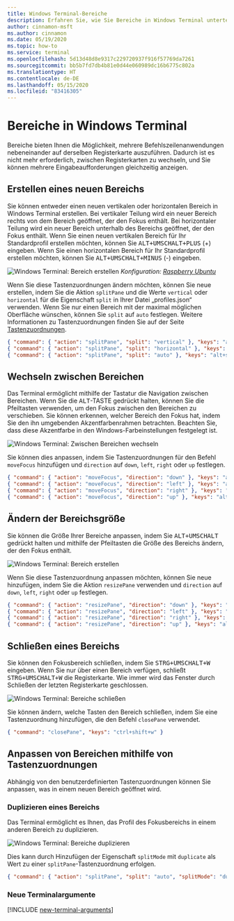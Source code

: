```yaml
---
title: Windows Terminal-Bereiche
description: Erfahren Sie, wie Sie Bereiche in Windows Terminal unterteilen.
author: cinnamon-msft
ms.author: cinnamon
ms.date: 05/19/2020
ms.topic: how-to
ms.service: terminal
ms.openlocfilehash: 5d13d48d8e9317c229720937f916f57769da7261
ms.sourcegitcommit: bb5b7fd7db4b81e0d44e060989dc16b6775c802a
ms.translationtype: HT
ms.contentlocale: de-DE
ms.lasthandoff: 05/15/2020
ms.locfileid: "83416305"
---
```

# <a name="panes-in-windows-terminal"></a>Bereiche in Windows Terminal

Bereiche bieten Ihnen die Möglichkeit, mehrere Befehlszeilenanwendungen nebeneinander auf derselben Registerkarte auszuführen. Dadurch ist es nicht mehr erforderlich, zwischen Registerkarten zu wechseln, und Sie können mehrere Eingabeaufforderungen gleichzeitig anzeigen.

## <a name="creating-a-new-pane"></a>Erstellen eines neuen Bereichs

Sie können entweder einen neuen vertikalen oder horizontalen Bereich in Windows Terminal erstellen. Bei vertikaler Teilung wird ein neuer Bereich rechts von dem Bereich geöffnet, der den Fokus enthält. Bei horizontaler Teilung wird ein neuer Bereich unterhalb des Bereichs geöffnet, der den Fokus enthält. Wenn Sie einen neuen vertikalen Bereich für Ihr Standardprofil erstellen möchten, können Sie <kbd>ALT+UMSCHALT+PLUS</kbd> (+) eingeben. Wenn Sie einen horizontalen Bereich für Ihr Standardprofil erstellen möchten, können Sie <kbd>ALT+UMSCHALT+MINUS</kbd> (-) eingeben.

![Windows Terminal: Bereich erstellen](./images/open-panes.gif)
_Konfiguration: [Raspberry Ubuntu](./custom-terminal-gallery/raspberry-ubuntu.md)_

Wenn Sie diese Tastenzuordnungen ändern möchten, können Sie neue erstellen, indem Sie die Aktion `splitPane` und die Werte `vertical` oder `horizontal` für die Eigenschaft `split` in Ihrer Datei „profiles.json“ verwenden. Wenn Sie nur einen Bereich mit der maximal möglichen Oberfläche wünschen, können Sie `split` auf `auto` festlegen. Weitere Informationen zu Tastenzuordnungen finden Sie auf der Seite [Tastenzuordnungen](./customize-settings/key-bindings.md).

```json
{ "command": { "action": "splitPane", "split": "vertical" }, "keys": "alt+shift+plus" },
{ "command": { "action": "splitPane", "split": "horizontal" }, "keys": "alt+shift+-" },
{ "command": { "action": "splitPane", "split": "auto" }, "keys": "alt+shift+|" }
```

## <a name="switching-between-panes"></a>Wechseln zwischen Bereichen

Das Terminal ermöglicht mithilfe der Tastatur die Navigation zwischen Bereichen. Wenn Sie die <kbd>ALT</kbd>-TASTE gedrückt halten, können Sie die Pfeiltasten verwenden, um den Fokus zwischen den Bereichen zu verschieben. Sie können erkennen, welcher Bereich den Fokus hat, indem Sie den ihn umgebenden Akzentfarbenrahmen betrachten. Beachten Sie, dass diese Akzentfarbe in den Windows-Farbeinstellungen festgelegt ist.

![Windows Terminal: Zwischen Bereichen wechseln](./images/navigate-panes.gif)

Sie können dies anpassen, indem Sie Tastenzuordnungen für den Befehl `moveFocus` hinzufügen und `direction` auf `down`, `left`, `right` oder `up` festlegen.

```json
{ "command": { "action": "moveFocus", "direction": "down" }, "keys": "alt+down" },
{ "command": { "action": "moveFocus", "direction": "left" }, "keys": "alt+left" },
{ "command": { "action": "moveFocus", "direction": "right" }, "keys": "alt+right" },
{ "command": { "action": "moveFocus", "direction": "up" }, "keys": "alt+up" }
```

## <a name="resizing-a-pane"></a>Ändern der Bereichsgröße

Sie können die Größe Ihrer Bereiche anpassen, indem Sie <kbd>ALT+UMSCHALT</kbd> gedrückt halten und mithilfe der Pfeiltasten die Größe des Bereichs ändern, der den Fokus enthält.

![Windows Terminal: Bereich erstellen](./images/resize-panes.gif)

Wenn Sie diese Tastenzuordnung anpassen möchten, können Sie neue hinzufügen, indem Sie die Aktion `resizePane` verwenden und `direction` auf `down`, `left`, `right` oder `up` festlegen.

```json
{ "command": { "action": "resizePane", "direction": "down" }, "keys": "alt+shift+down" },
{ "command": { "action": "resizePane", "direction": "left" }, "keys": "alt+shift+left" },
{ "command": { "action": "resizePane", "direction": "right" }, "keys": "alt+shift+right" },
{ "command": { "action": "resizePane", "direction": "up" }, "keys": "alt+shift+up" }
```

## <a name="closing-a-pane"></a>Schließen eines Bereichs

Sie können den Fokusbereich schließen, indem Sie <kbd>STRG+UMSCHALT+W</kbd> eingeben. Wenn Sie nur über einen Bereich verfügen, schließt <kbd>STRG+UMSCHALT+W</kbd> die Registerkarte. Wie immer wird das Fenster durch Schließen der letzten Registerkarte geschlossen.

![Windows Terminal: Bereiche schließen](./images/close-panes.gif)

Sie können ändern, welche Tasten den Bereich schließen, indem Sie eine Tastenzuordnung hinzufügen, die den Befehl `closePane` verwendet.

```json
{ "command": "closePane", "keys": "ctrl+shift+w" }
```

## <a name="customizing-panes-using-key-bindings"></a>Anpassen von Bereichen mithilfe von Tastenzuordnungen

Abhängig von den benutzerdefinierten Tastenzuordnungen können Sie anpassen, was in einem neuen Bereich geöffnet wird.

### <a name="duplicating-a-pane"></a>Duplizieren eines Bereichs

Das Terminal ermöglicht es Ihnen, das Profil des Fokusbereichs in einem anderen Bereich zu duplizieren.

![Windows Terminal: Bereiche duplizieren](./images/duplicate-panes.gif)

Dies kann durch Hinzufügen der Eigenschaft `splitMode` mit `duplicate` als Wert zu einer `splitPane`-Tastenzuordnung erfolgen.

```json
{ "command": { "action": "splitPane", "split": "auto", "splitMode": "duplicate" }, "keys": "alt+shift+d" }
```

### <a name="new-terminal-arguments"></a>Neue Terminalargumente

[!INCLUDE [new-terminal-arguments](./new-terminal-arguments.md)]
